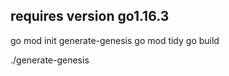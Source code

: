 requires version go1.16.3
---------------------------------

go mod init generate-genesis
go mod tidy
go build


 ./generate-genesis 
